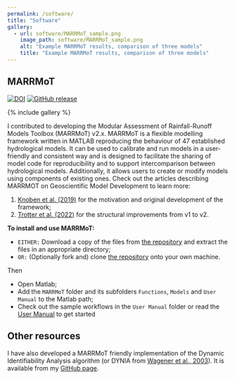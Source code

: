 ```yaml
---
permalink: /software/
title: "Software"
gallery:
  - url: software/MARRMoT_sample.png
    image_path: software/MARRMoT_sample.png
    alt: "Example MARRMoT results, comparison of three models"
    title: "Example MARRMoT results, comparison of three models"
---
```


## MARRMoT
[![DOI](https://zenodo.org/badge/DOI/10.5281/zenodo.2482541.svg)](https://doi.org/10.5281/zenodo.2482541)
[![GitHub release](https://img.shields.io/github/v/release/wknoben/MARRMoT?include_prereleases)](https://github.com/wknoben/MARRMoT/)

{% include gallery %}

I contributed to developing the Modular Assessment of Rainfall-Runoff Models Toolbox (MARRMoT) v2.x. MARRMoT is a flexible modelling framework written in MATLAB reproducing the behaviour of 47 established hydrological models. It can be used to calibrate and run models in a user-friendly and consistent way and is designed to facilitate the sharing of model code for reproducibility and to support intercomparison between hydrological models. Additionally, it allows users to create or modify models using components of existing ones.
Check out the articles describing MARRMOT on Geoscientific Model Development to learn more:
1. [Knoben et al. (2019)](https://doi.org/10.5194/gmd-12-2463-2019) for the motivation and original development of the framework;
2. [Trotter et al. (2022)](https://doi.org/10.5194/gmd-15-6359-2022) for the structural improvements from v1 to v2.

**To install and use MARRMoT:**
- `EITHER:` Download a copy of the files from [the repository](https://github.com/wknoben/MARRMoT/) and extract the files in an appropriate directory;
- `OR:` (Optionally fork and) clone [the repository](https://github.com/wknoben/MARRMoT/) onto your own machine.

Then
- Open Matlab;
- Add the `MARRMoT` folder  and its subfolders `Functions`, `Models` and `User Manual` to the Matlab path;
- Check out the sample workflows in the `User Manual` folder or read the [User Manual](https://github.com/wknoben/MARRMoT/blob/master/MARRMoT/User%20manual/v2.-%20User%20manual.pdf) to get started

## Other resources
I have also developed a MARRMoT friendly implementation of the Dynamic Identifiability Analysis algorithm (or DYNIA from [Wagener et al., 2003]( https://doi.org/10.1002/hyp.1135)). It is available from my [GitHub page](https://github.com/ltrotter/DYNIA_MARRMoT).
